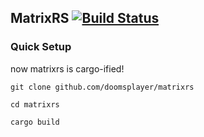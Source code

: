 ## MatrixRS  [![Build Status](https://travis-ci.org/doomsplayer/matrixrs.png?branch=master)](https://travis-ci.org/doomsplayer/matrixrs) #

### Quick Setup

now matrixrs is cargo-ified!

```
git clone github.com/doomsplayer/matrixrs

cd matrixrs

cargo build
```

